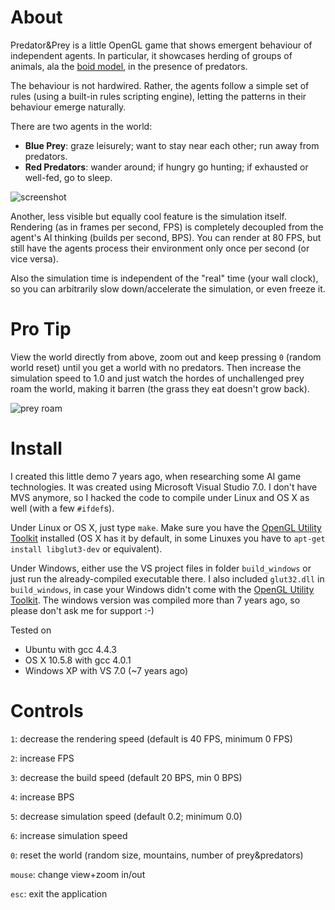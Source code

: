 About
======

Predator&Prey is a little OpenGL game that shows emergent behaviour of independent agents.
In particular, it showcases herding of groups of animals, ala the [boid model](http://www.red3d.com/cwr/boids/), in the presence of predators.

The behaviour is not hardwired. Rather, the agents follow a simple set of rules (using a built-in rules scripting engine), letting the patterns in their behaviour emerge naturally.

There are two agents in the world:

* **Blue Prey**: graze leisurely; want to stay near each other; run away from predators.
* **Red Predators**: wander around; if hungry go hunting; if exhausted or well-fed, go to sleep.


![screenshot](http://radimrehurek.com/predatorprey.png)

Another, less visible but equally cool feature is the simulation itself.
Rendering (as in frames per second, FPS) is completely decoupled from the agent's AI thinking (builds per second, BPS).
You can render at 80 FPS, but still have the agents process their environment only once per second (or vice versa).

Also the simulation time is independent of the "real" time (your wall clock), so you can arbitrarily slow down/accelerate the simulation, or even freeze it.

Pro Tip
=======

View the world directly from above, zoom out and keep pressing `0` (random world reset) until you get a world with no predators.
Then increase the simulation speed to 1.0 and just watch the hordes of unchallenged prey roam the world, making it barren (the grass they eat doesn't grow back).

![prey roam](http://radimrehurek.com/roam.png)

Install
=======

I created this little demo 7 years ago, when researching some AI game technologies.
It was created using Microsoft Visual Studio 7.0.
I don't have MVS anymore, so I hacked the code to compile under Linux and OS X as well (with a few `#ifdef`s).

Under Linux or OS X, just type `make`. Make sure you have the [OpenGL Utility Toolkit](http://www.opengl.org/resources/libraries/glut/) installed (OS X has it by default, in some Linuxes you have to `apt-get install libglut3-dev` or equivalent).

Under Windows, either use the VS project files in folder `build_windows` or just run the already-compiled executable there.
I also included `glut32.dll` in `build_windows`, in case your Windows didn't come with the [OpenGL Utility Toolkit](http://www.opengl.org/resources/libraries/glut/).
The windows version was compiled more than 7 years ago, so please don't ask me for support :-)

Tested on

* Ubuntu with gcc 4.4.3
* OS X 10.5.8 with gcc 4.0.1
* Windows XP with VS 7.0 (~7 years ago)

Controls
=========

`1`: decrease the rendering speed (default is 40 FPS, minimum 0 FPS)

`2`: increase FPS

`3`: decrease the build speed (default 20 BPS, min 0 BPS)

`4`: increase BPS

`5`: decrease simulation speed (default 0.2; minimum 0.0)

`6`: increase simulation speed

`0`: reset the world (random size, mountains, number of prey&predators)

`mouse`: change view+zoom in/out

`esc`: exit the application

